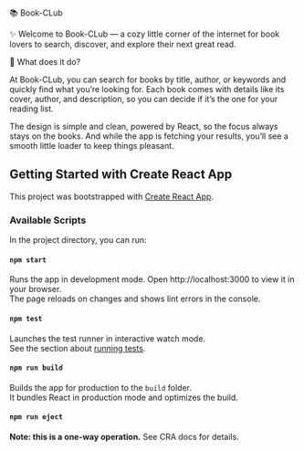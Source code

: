 📚 Book-CLub

✨ Welcome to Book-CLub — a cozy little corner of the internet for book lovers to search, discover, and explore their next great read.

🌟 What does it do?

At Book-CLub, you can search for books by title, author, or keywords and quickly find what you’re looking for. Each book comes with details like its cover, author, and description, so you can decide if it’s the one for your reading list.

The design is simple and clean, powered by React, so the focus always stays on the books. And while the app is fetching your results, you’ll see a smooth little loader to keep things pleasant.

## Getting Started with Create React App

This project was bootstrapped with [Create React App](https://github.com/facebook/create-react-app).

### Available Scripts

In the project directory, you can run:

#### `npm start`
Runs the app in development mode. Open http://localhost:3000 to view it in your browser.  
The page reloads on changes and shows lint errors in the console.

#### `npm test`
Launches the test runner in interactive watch mode.  
See the section about [running tests](https://facebook.github.io/create-react-app/docs/running-tests).

#### `npm run build`
Builds the app for production to the `build` folder.  
It bundles React in production mode and optimizes the build.

#### `npm run eject`
**Note: this is a one-way operation.** See CRA docs for details.

